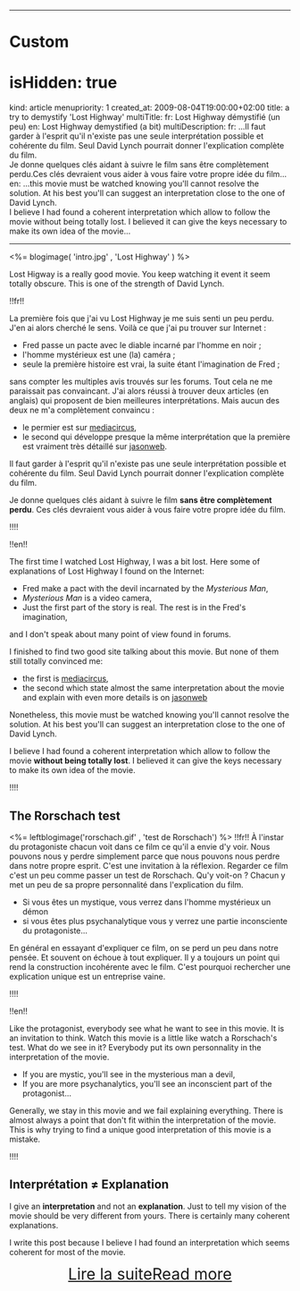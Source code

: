 -----

# Custom 
# isHidden: true
kind: article
menupriority: 1
created_at: 2009-08-04T19:00:00+02:00
title: a try to demystify 'Lost Highway'
multiTitle: 
    fr: Lost Highway démystifié (un peu)
    en: Lost Highway demystified (a bit)
multiDescription:
    fr: ...Il faut garder à l'esprit qu'il n'existe pas une seule interprétation possible et cohérente du film. Seul David Lynch pourrait donner l'explication complète du film.<br/>Je donne quelques clés aidant à suivre le film sans être complètement perdu.Ces clés devraient vous aider à vous faire votre propre idée du film...
    en: ...this movie must be watched knowing you'll cannot resolve the solution. At his best you'll can suggest an interpretation close to the one of David Lynch.<br/>I believe I had found a coherent interpretation which allow to follow the movie without being totally lost. I believed it can give the keys necessary to make its own idea of the movie...

-----

<%= blogimage( 'intro.jpg' , 'Lost Highway' ) %>



Lost Higway is a really good movie. You keep watching it event it seem totally obscure. This is one of the strength of David Lynch.


!!fr!!

La première fois que j'ai vu Lost Highway je me suis senti un peu perdu.
J'en ai alors cherché le sens. Voilà ce que j'ai pu trouver sur Internet :

  - Fred passe un pacte avec le diable incarné par l'homme en noir ;
  - l'homme mystérieux est une (la) caméra ;
  - seule la première histoire est vrai, la suite étant l'imagination de Fred ;

sans compter les multiples avis trouvés sur les forums. Tout cela ne me paraissait pas convaincant.
J'ai alors réussi à trouver deux articles (en anglais) qui proposent de bien meilleures interprétations. Mais aucun des deux ne m'a complètement convaincu :

- le permier est sur [mediacircus](http://www.mediacircus.net/lh.html),
- le second qui développe presque la même interprétation que la première est vraiment très détaillé sur [jasonweb](http://www.jasonsweb.com/LostHighway/main.htm).

Il faut garder à l'esprit qu'il n'existe pas une seule interprétation possible et cohérente du film. Seul David Lynch pourrait donner l'explication complète du film.

Je donne quelques clés aidant à suivre le film **sans être complètement perdu**.
Ces clés devraient vous aider à vous faire votre propre idée du film.

!!!!

!!en!!

The first time I watched Lost Highway, I was a bit lost.
Here some of explanations of Lost Highway I found on the Internet:

  - Fred make a pact with the devil incarnated by the *Mysterious Man*,
  - *Mysterious Man* is a video camera,
  - Just the first part of the story is real. The rest is in the Fred's imagination,

and I don't speak about many point of view found in forums.

I finished to find two good site talking about this movie. But none of them still totally convinced me:

  - the first is [mediacircus](http://www.mediacircus.net/lh.html),
  - the second which state almost the same interpretation about the movie and explain with even more details is on [jasonweb](http://www.jasonsweb.com/LostHighway/main.htm)

Nonetheless, this movie must be watched knowing you'll cannot resolve the solution. At his best you'll can suggest an interpretation close to the one of David Lynch.

I believe I had found a coherent interpretation which allow to follow the movie **without being totally lost**. I believed it can give the keys necessary to make its own idea of the movie.

!!!!

## The Rorschach test

<%= leftblogimage('rorschach.gif' , 'test de Rorschach') %>
!!fr!!
À l'instar du protagoniste chacun voit dans ce film ce qu'il a envie d'y voir. Nous pouvons nous y perdre simplement parce que nous pouvons nous perdre dans notre propre esprit. C'est une invitation à la réflexion. Regarder ce film c'est un peu comme passer un test de Rorschach. Qu'y voit-on ? Chacun y met un peu de sa propre personnalité dans l'explication du film.

  - Si vous êtes un mystique, vous verrez dans l'homme mystérieux un démon
  - si vous êtes plus psychanalytique vous y verrez une partie inconsciente du protagoniste...

En général en essayant d'expliquer ce film, on se perd un peu dans notre pensée. Et souvent on échoue à tout expliquer. Il y a toujours un point qui rend la construction incohérente avec le film. C'est pourquoi rechercher une explication unique est un entreprise vaine.

!!!!

!!en!!

Like the protagonist, everybody see what he want to see in this movie. It is an invitation to think. Watch this movie is a little like watch a Rorschach's test. What do we see in it? Everybody put its own personnality in the interpretation of the movie.

  - If you are mystic, you'll see in the mysterious man a devil,
  - If you are more psychanalytics, you'll see an inconscient part of the protagonist...

Generally, we stay in this movie and we fail explaining everything. There is almost always a point that don't fit within the interpretation of the movie. This is why trying to find a unique good interpretation of this movie is a mistake.

!!!!

## Interprétation &ne; Explanation



I give an **interpretation** and not an **explanation**. Just to tell my vision of the movie should be very different from yours.
There is certainly many coherent explanations.




I write this post because I believe I had found an interpretation which seems coherent for most of the movie.


<div style="text-align: center">
<span style="font-size: 2em"> <a href="./03_losthighway_1/"><fr>Lire la suite</fr><en>Read more</en></a></span>
</div>
